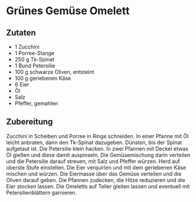# Grünes Gemüse Omelett
## Zutaten
* 1 Zucchini
* 1 Porree-Stange
* 250 g Tk-Spinat
* 1 Bund Petersilie
* 100 g schwarze Oliven, entsteint
* 100 g geriebenen Käse
* 6 Eier
* Öl
* Salz
* Pfeffer, gemahlen

## Zubereitung
Zucchini in Scheiben und Porree in Ringe schneiden. In einer Pfanne mit Öl leicht anbraten, dann den Tk-Spinat dazugeben. Dünsten, bis der Spinat aufgetaut ist.
Die Petersilie klein hacken.
In zwei Pfannen mit Deckel etwas Öl gießen und diese damit auspinseln. Die Gemüsemischung darin verteilen und die Petersilie darauf streuen, mit Salz und Pfeffer würzen. Herd auf oberste Stufe einstellen.
Die Eier verquirlen und mit dem geriebenen Käse mischen und würzen. Die Eiermasse über das Gemüse verteilen und die Oliven darauf geben. Die Pfannen zudecken, die Hitze reduzieren und die Eier stocken lassen.
Die Omeletts auf Teller gleiten lassen und eventuell mit Petersilienblättern garnieren.


